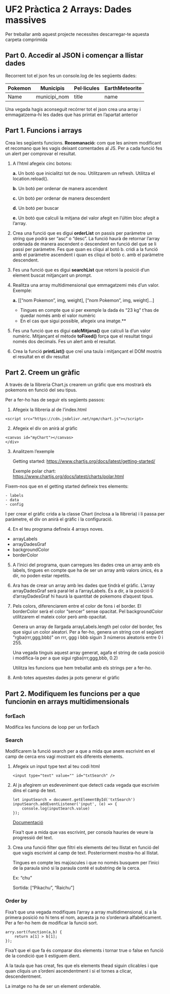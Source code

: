 # UF2 Pràctica 2 Arrays: Dades massives
Per treballar amb aquest projecte necessites descarregar-te aquesta carpeta comprimida

## Part 0. Accedir al JSON i començar a llistar dades
Recorrent tot el json fes un console.log de les següents dades:

 | Pokemon | Municipis    | Pel·licules | EarthMeteorite |
 |---------|--------------|-------------|----------------|
 | Name    | municipi_nom | title       | name           |

Una vegada hagis aconseguit recórrer tot el json crea una array i emmagatzema-hi les dades que has printat en l’apartat anterior

## Part 1. Funcions i arrays
Crea les següents funcions. **Recomanació:** com que les anirem modificant et recomano que les vagis
deixant comentades al JS. Per a cada funció fes un alert per comprovar el resultat.

1. A l’html afegeix cinc botons:

    **a.** Un botó que inicialitzi tot de nou. Utilitzarem un refresh. Utilitza el location.reload().

    **b.** Un botó per ordenar de manera ascendent

    **c.** Un botó per ordenar de manera descendent

   **d.** Un botó per buscar

    **e.** Un botó que calculi la mitjana del valor afegit en l’últim bloc afegit a l’array.

2. Crea una funció que es digui **orderList** on passis per paràmetre un string que podrà ser “asc” o “desc”. La funció haurà de retornar l’array ordenada de manera ascendent o descendent en funció del que se li passi per paràmetre. Fes que quan es cliqui al botó b. cridi a la funció amb el paràmetre ascendent i quan es cliqui el botó c. amb el paràmetre descendent.

3. Fes una funció que es digui **searchList** que retorni la posició d’un element buscat mitjançant un prompt.

4. Realitza una array multidimensional que emmagatzemi més d’un valor. Exemple:
    
    **a.** [[“nom Pokemon”, img, weight], [“nom Pokemon”, img, weight]...]
    
    * Tingues en compte que si per exemple la dada és “23 kg” t’has de quedar només amb el valor numèric

    - En el cas que sigui possible, afegeix una imatge.**

5. Fes una funció que es digui **calcMitjana()** que calculi la d’un valor numèric. Mitjançant el mètode **toFixed()** força que el resultat tingui només dos decimals. Fes un alert amb el resultat.

6. Crea la funció **printList()** que creï una taula i mitjançant el DOM mostris el resultat en el div resultat

## Part 2. Creem un gràfic
A través de la llibreria Chart.js crearem un gràfic que ens mostrarà els pokemons en funció del seu tipus.

Per a fer-ho has de seguir els següents passos:
1. Afegeix la llibreria al <head> de l’index.html
```
<script src="https://cdn.jsdelivr.net/npm/chart.js"></script>
```
2. Afegeix el div on anirà al gràfic
```<div class="chart-container" style="position: relative; width:700px">
<canvas id="myChart"></canvas>
</div>
```
3. Analitzem l’exemple

    Getting started:
    https://www.chartjs.org/docs/latest/getting-started/

    Exemple polar chart:
    https://www.chartjs.org/docs/latest/charts/polar.html

Fixem-nos que en el getting started defineix tres elements:

    - labels
    - data
    - config

I per crear el gràfic crida a la classe Chart (inclosa a la llibreria) i li passa per paràmetre, el div on
anirà el gràfic i la configuració.

4. En el teu programa defineix 4 arrays noves.
- arrayLabels
- arrayDadesGraf
- backgroundColor
- borderColor

5. A l’inici del programa, quan carregues les dades crea un array amb els labels, tingues en compte que ha de ser un array amb valors únics, és a dir, no poden estar repetits.

6. Ara has de crear un array amb les dades que tindrà el gràfic. L’array arrayDadesGraf serà paral·lel a l’arrayLabels. És a dir, a la posició 0 d’arrayDadesGraf hi haurà la quantitat de pokemons d’aquest tipus.

7. Pels colors, diferenciarem entre el color de fons i el border. El borderColor serà el color “sencer” sense opacitat. Pel backgroundColor utilitzarem el mateix color però amb opacitat. 

    Genera un array de llargada arrayLabels.length pel color del border, fes que sigui un color aleatori. Per a fer-ho, genera un string con el següent "rgba(rrr,ggg,bbb)" on rrr, ggg i bbb siguin 3 números aleatoris entre 0 i 255. 
    
    Una vegada tinguis aquest array generat, agafa el string de cada posició i modifica-la per a que sigui rgba(rrr,ggg,bbb, 0.2)

    Utilitza les funcions que hem treballat amb els strings per a fer-ho.
8. Amb totes aquestes dades ja pots generar el gràfic

## Part 2. Modifiquem les funcions per a que funcionin en arrays multidimensionals
### forEach
Modifica les funcions de loop per un forEach
### Search
Modificarem la funció search per a que a mida que anem escrivint en el camp de cerca ens vagi
mostrant els diferents elements.

1. Afegeix un input type text al teu codi html
    ```
    <input type="text" value="" id="txtSearch" />
    ```
2. Al js afegirem un esdeveniment que detecti cada vegada que escrivim dins el camp de text.
    ```
    let inputSearch = document.getElementById('txtSearch')
    inputSearch.addEventListener('input', (e) => {
        console.log(inputSearch.value)
    });
    ```
    [Documentació](https://developer.mozilla.org/en-US/docs/Web/API/Element/input_event)

    Fixa’t que a mida que vas escrivint, per consola hauries de veure la progressió del text.

3. Crea una funció filter que filtri els elements del teu llistat en funció del que vagis escrivint al camp de text. Posteriorment mostra-ho al llistat.

    Tingues en compte les majúscules i que no només busquem per l’inici de la paraula sinó si la paraula conté el substring de la cerca.
    
    Ex: “chu”

    Sortida: [“Pikachu”, “Raichu”]

### Order by
Fixa’t que una vegada modifiques l’array a array multidimensional, si a la primera posició no hi tens el
nom, aquesta ja no s’ordenarà alfabèticament. Per a fer-ho hem de modificar la funció sort.
```
arry.sort(function(a,b) {
    return a[1] > b[1];
});
```
Fixa’t que el que fa és comparar dos elements i tornar true o false en funció de la condició que li estiguem dient.

A la taula que has creat, fes que els elements thead siguin clicables i que quan cliquis un s’ordeni ascendentment i si el tornes a clicar, descendentment.

La imatge no ha de ser un element ordenable.